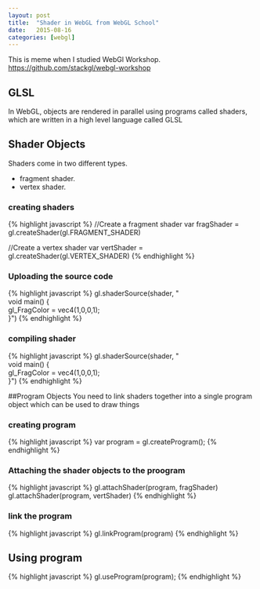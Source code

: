 ```yaml
---
layout: post
title:  "Shader in WebGL from WebGL School"
date:   2015-08-16
categories: [webgl]
---
```


This is meme when I studied WebGl Workshop.
https://github.com/stackgl/webgl-workshop

## GLSL
In WebGL, objects are rendered in parallel using programs called shaders, which are written in a high level language called GLSL

## Shader Objects

Shaders come in two different types.

- fragment shader.
- vertex shader.

### creating shaders

{% highlight javascript %}
//Create a fragment shader
var fragShader = gl.createShader(gl.FRAGMENT_SHADER)

//Create a vertex shader
var vertShader = gl.createShader(gl.VERTEX_SHADER)
{% endhighlight %}

### Uploading the source code

{% highlight javascript %}
gl.shaderSource(shader, "\
void main() {\
  gl_FragColor = vec4(1,0,0,1);\
}")
{% endhighlight %}


### compiling shader

{% highlight javascript %}
gl.shaderSource(shader, "\
void main() {\
  gl_FragColor = vec4(1,0,0,1);\
}")
{% endhighlight %}


##Program Objects
You need to link shaders together into a single program object which can be used to draw things

### creating program

{% highlight javascript %}
var program = gl.createProgram();
{% endhighlight %}

### Attaching the shader objects to the proogram

{% highlight javascript %}
gl.attachShader(program, fragShader)
gl.attachShader(program, vertShader)
{% endhighlight %}

### link the program

{% highlight javascript %}
gl.linkProgram(program)
{% endhighlight %}


## Using program

{% highlight javascript %}
gl.useProgram(program);
{% endhighlight %}

